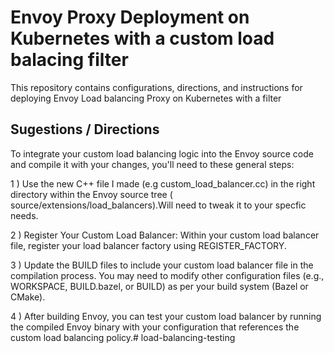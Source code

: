 # Envoy Proxy Deployment on Kubernetes  with a custom load balacing filter

This repository contains configurations, directions, and instructions for deploying Envoy Load balancing Proxy on Kubernetes with a filter


## Sugestions / Directions

To integrate your custom load balancing logic into the Envoy source code and compile it with your changes, you'll need to  these general steps:

1 ) Use the new C++ file I made (e.g custom_load_balancer.cc) in the right directory within the Envoy source tree ( source/extensions/load_balancers).Will need to tweak it to your specfic needs.

2 ) Register Your Custom Load Balancer:
Within your custom load balancer file, register your load balancer factory using REGISTER_FACTORY.

3 ) Update the BUILD files to include your custom load balancer file in the compilation process.
You may need to modify other configuration files (e.g., WORKSPACE, BUILD.bazel, or BUILD) as per your build system (Bazel or CMake).

4 ) After building Envoy, you can test your custom load balancer by running the compiled Envoy binary with your configuration that references the custom load balancing policy.# load-balancing-testing

